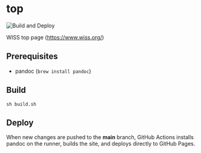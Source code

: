 # top

![Build and Deploy](https://github.com/WISSOrg/top/workflows/Build%20and%20Deploy/badge.svg)

WISS top page (https://www.wiss.org/)

## Prerequisites

- pandoc (`brew install pandoc`)

## Build

```
sh build.sh
```

## Deploy

When new changes are pushed to the **main** branch, GitHub Actions installs pandoc on the runner, builds the site, and deploys directly to GitHub Pages.
